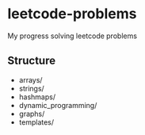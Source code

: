 # leetcode-problems
My progress solving leetcode problems 

## Structure
- arrays/
- strings/
- hashmaps/
- dynamic_programming/
- graphs/
- templates/
